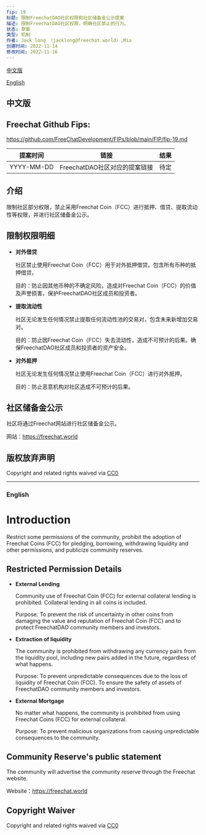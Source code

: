 ```yaml
---
fip: 19
标题: 限制FreechatDAO社区权限和社区储备金公示提案
描述: 限制FreechatDAO社区权限，明确社区禁止的行为。
状态: 草案
类型: 机制
作者: Jack long （jacklong@freechat.world）,Mia
创建时间: 2022-11-14
修改时间: 2022-11-16
---
```


[中文版](#1)

[English](#2)

<h2 id="1">中文版</h2>

## Freechat Github Fips: 

https://github.com/FreeChatDevelopment/FIPs/blob/main/FIP/fip-19.md


  | 提案时间 | 链接 | 结果 |
  |:-:|:-:|:-:|
  | YYYY-MM-DD |FreechatDAO社区对应的提案链接|待定|

## 介绍
限制社区部分权限，禁止采用Freechat Coin（FCC）进行抵押、借贷、提取流动性等权限，并进行社区储备金公示。

## 限制权限明细
* **对外借贷** 
  
  社区禁止使用Freechat Coin（FCC）用于对外抵押借贷。包含所有币种的抵押借贷。

  目的：防止因其他币种的不确定风险，造成对Freechat Coin（FCC）的价值及声誉损害，保护FreechatDAO社区成员和投资者。

* **提取流动性** 
  
  社区无论发生任何情况禁止提取任何流动性池的交易对，包含未来新增加交易对。

  目的：防止因Freechat Coin（FCC）失去流动性，造成不可预计的后果。确保FreechatDAO社区成员和投资者的资产安全。

* **对外抵押** 
  
  社区无论发生任何情况禁止使用Freechat Coin（FCC）进行对外抵押。

  目的：防止恶意机构对社区造成不可预计的后果。

## 社区储备金公示
  
  社区将通过Freechat网站进行社区储备金公示。

  网站：https://freechat.world

## 版权放弃声明

Copyright and related rights waived via [CC0](https://github.com/ethereum/EIPs/blob/master/LICENSE.md)

-------------------------

<h3 id="2">English</h3>

# Introduction
Restrict some permissions of the community, prohibit the adoption of Freechat Coins (FCC) for pledging, borrowing, withdrawing liquidity and other permissions, and publicize community reserves.

## Restricted Permission Details
* **External Lending** 
  
  Community use of Freechat Coin (FCC) for external collateral lending is prohibited. Collateral lending in all coins is included.

  Purpose: To prevent the risk of uncertainty in other coins from damaging the value and reputation of Freechat Coin (FCC) and to protect FreechatDAO community members and investors.

* **Extraction of liquidity** 
  
  The community is prohibited from withdrawing any currency pairs from the liquidity pool, including new pairs added in the future, regardless of what happens.

  Purpose: To prevent unpredictable consequences due to the loss of liquidity of Freechat Coin (FCC). To ensure the safety of assets of FreechatDAO community members and investors.

* **External Mortgage** 
  
  No matter what happens, the community is prohibited from using Freechat Coins (FCC) for external collateral.

  Purpose: To prevent malicious organizations from causing unpredictable consequences to the community.

## Community Reserve's public statement
  
  The community will advertise the community reserve through the Freechat website.

  Website：https://freechat.world

## Copyright Waiver

Copyright and related rights waived via [CC0](https://github.com/ethereum/EIPs/blob/master/LICENSE.md)
